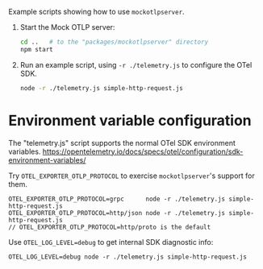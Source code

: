 Example scripts showing how to use `mockotlpserver`.

1. Start the Mock OTLP server:

    ```bash
    cd ..   # to the "packages/mockotlpserver" directory
    npm start
    ```

2. Run an example script, using `-r ./telemetry.js` to configure the OTel SDK.

    ```bash
    node -r ./telemetry.js simple-http-request.js
    ```

# Environment variable configuration

The "telemetry.js" script supports the normal OTel SDK environment variables.
<https://opentelemetry.io/docs/specs/otel/configuration/sdk-environment-variables/>

Try `OTEL_EXPORTER_OTLP_PROTOCOL` to exercise `mockotlpserver`'s support for
them.

```
OTEL_EXPORTER_OTLP_PROTOCOL=grpc      node -r ./telemetry.js simple-http-request.js
OTEL_EXPORTER_OTLP_PROTOCOL=http/json node -r ./telemetry.js simple-http-request.js
// OTEL_EXPORTER_OTLP_PROTOCOL=http/proto is the default
```

Use `OTEL_LOG_LEVEL=debug` to get internal SDK diagnostic info:

```
OTEL_LOG_LEVEL=debug node -r ./telemetry.js simple-http-request.js
```
